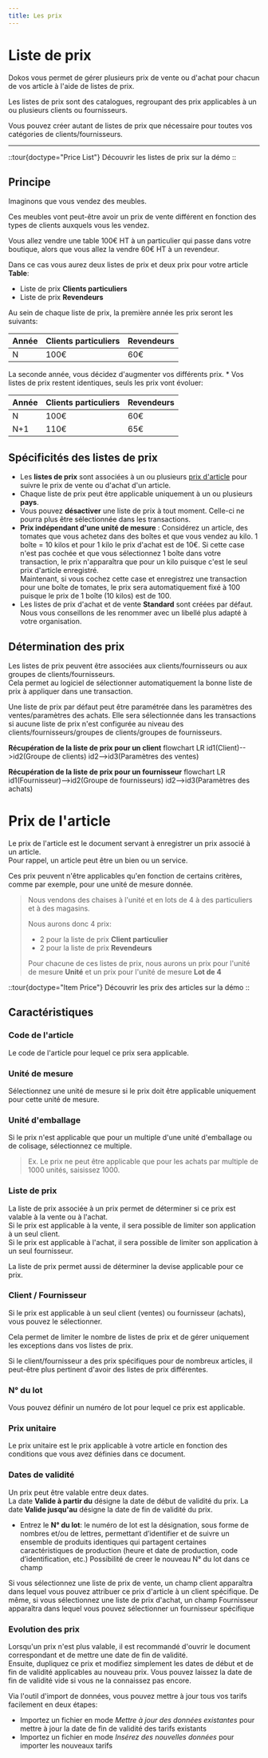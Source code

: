 ```yaml
---
title: Les prix
---
```


# Liste de prix

Dokos vous permet de gérer plusieurs prix de vente ou d'achat pour chacun de vos article à l'aide de listes de prix.

Les listes de prix sont des catalogues, regroupant des prix applicables à un ou plusieurs clients ou fournisseurs.

Vous pouvez créer autant de listes de prix que nécessaire pour toutes vos catégories de clients/fournisseurs.

---

::tour{doctype="Price List"}
Découvrir les listes de prix sur la démo
::



## Principe

Imaginons que vous vendez des meubles.  

Ces meubles vont peut-être avoir un prix de vente différent en fonction des types de clients auxquels vous les vendez.  

Vous allez vendre une table 100€ HT à un particulier qui passe dans votre boutique, alors que vous allez la vendre 60€ HT à un revendeur.  

Dans ce cas vous aurez deux listes de prix et deux prix pour votre article **Table**:

- Liste de prix **Clients particuliers**
- Liste de prix **Revendeurs**


Au sein de chaque liste de prix, la première année les prix seront les suivants:

Année|Clients particuliers|Revendeurs|
|-|-|-|
|N|100€|60€|


La seconde année, vous décidez d'augmenter vos différents prix.  *
Vos listes de prix restent identiques, seuls les prix vont évoluer:

Année|Clients particuliers|Revendeurs|
|-|-|-|
|N|100€|60€|
|N+1|110€|65€|


## Spécificités des listes de prix

- Les **listes de prix** sont associées à un ou plusieurs [prix d'article](#prix-de-larticle) pour suivre le prix de vente ou d'achat d'un article.
- Chaque liste de prix peut être applicable uniquement à un ou plusieurs **pays**.
- Vous pouvez **désactiver** une liste de prix à tout moment. Celle-ci ne pourra plus être sélectionnée dans les transactions.
- **Prix indépendant d'une unité de mesure** : Considérez un article, des tomates que vous achetez dans des boîtes et que vous vendez au kilo. 1 boîte = 10 kilos et pour 1 kilo le prix d'achat est de 10€. Si cette case n'est pas cochée et que vous sélectionnez 1 boîte dans votre transaction, le prix n'apparaîtra que pour un kilo puisque c'est le seul prix d'article enregistré.  
Maintenant, si vous cochez cette case et enregistrez une transaction pour une boîte de tomates, le prix sera automatiquement fixé à 100 puisque le prix de 1 boîte (10 kilos) est de 100.
- Les listes de prix d'achat et de vente **Standard** sont créées par défaut. Nous vous conseillons de les renommer avec un libellé plus adapté à votre organisation.


## Détermination des prix

Les listes de prix peuvent être associées aux clients/fournisseurs ou aux groupes de clients/fournisseurs.  
Cela permet au logiciel de sélectionner automatiquement la bonne liste de prix à appliquer dans une transaction.  

Une liste de prix par défaut peut être paramétrée dans les paramètres des ventes/paramètres des achats. Elle sera sélectionnée dans les transactions si aucune liste de prix n'est configurée au niveau des clients/fournisseurs/groupes de clients/groupes de fournisseurs.

**Récupération de la liste de prix pour un client**
<mermaid>
flowchart LR
  id1(Client)-->id2(Groupe de clients)
  id2-->id3(Paramètres des ventes)
</mermaid>

**Récupération de la liste de prix pour un fournisseur**
<mermaid>
flowchart LR
  id1(Fournisseur)-->id2(Groupe de fournisseurs)
  id2-->id3(Paramètres des achats)
</mermaid>


# Prix de l'article

Le prix de l'article est le document servant à enregistrer un prix associé à un article.  
Pour rappel, un article peut être un bien ou un service.  

Ces prix peuvent n'être applicables qu'en fonction de certains critères, comme par exemple, pour une unité de mesure donnée.  

> Nous vendons des chaises à l'unité et en lots de 4 à des particuliers et à des magasins.
>
> Nous aurons donc 4 prix:
>
> - 2 pour la liste de prix **Client particulier**  
> - 2 pour la liste de prix **Revendeurs**  
>
> Pour chacune de ces listes de prix, nous aurons un prix pour l'unité de mesure **Unité** et un prix pour l'unité de mesure **Lot de 4**

::tour{doctype="Item Price"}
Découvrir les prix des articles sur la démo
::


## Caractéristiques

### Code de l'article

Le code de l'article pour lequel ce prix sera applicable.

### Unité de mesure

Sélectionnez une unité de mesure si le prix doit être applicable uniquement pour cette unité de mesure.

### Unité d'emballage

Si le prix n'est applicable que pour un multiple d'une unité d'emballage ou de colisage, sélectionnez ce multiple.

> Ex. Le prix ne peut être applicable que pour les achats par multiple de 1000 unités, saisissez 1000.

### Liste de prix

La liste de prix associée à un prix permet de déterminer si ce prix est valable à la vente ou à l'achat.  
Si le prix est applicable à la vente, il sera possible de limiter son application à un seul client.  
Si le prix est applicable à l'achat, il sera possible de limiter son application à un seul fournisseur.  

La liste de prix permet aussi de déterminer la devise applicable pour ce prix.

### Client / Fournisseur

Si le prix est applicable à un seul client (ventes) ou fournisseur (achats), vous pouvez le sélectionner.  

Cela permet de limiter le nombre de listes de prix et de gérer uniquement les exceptions dans vos listes de prix.  

Si le client/fournisseur a des prix spécifiques pour de nombreux articles, il peut-être plus pertinent d'avoir des listes de prix différentes.

### N° du lot

Vous pouvez définir un numéro de lot pour lequel ce prix est applicable.

### Prix unitaire

Le prix unitaire est le prix applicable à votre article en fonction des conditions que vous avez définies dans ce document.

### Dates de validité

Un prix peut être valable entre deux dates.  
La date **Valide à partir du** désigne la date de début de validité du prix.
La date **Valide jusqu'au** désigne la date de fin de validité du prix.

- Entrez le **N° du lot**: le numéro de lot est la désignation, sous forme de nombres et/ou de lettres, permettant d’identifier et de suivre un ensemble de produits identiques qui partagent certaines caractéristiques de production (heure et date de production, code d’identification, etc.) Possibilité de creer le nouveau N° du lot dans ce champ

Si vous sélectionnez une liste de prix de vente, un champ client apparaîtra dans lequel vous pouvez attribuer ce prix d'article à un client spécifique. De même, si vous sélectionnez une liste de prix d'achat, un champ Fournisseur apparaîtra dans lequel vous pouvez sélectionner un fournisseur spécifique


### Evolution des prix

Lorsqu'un prix n'est plus valable, il est recommandé d'ouvrir le document correspondant et de mettre une date de fin de validité.  
Ensuite, dupliquez ce prix et modifiez simplement les dates de début et de fin de validité applicables au nouveau prix. 
Vous pouvez laissez la date de fin de validité vide si vous ne la connaissez pas encore.  

Via l'outil d'import de données, vous pouvez mettre à jour tous vos tarifs facilement en deux étapes:
- Importez un fichier en mode *Mettre à jour des données existantes* pour mettre à jour la date de fin de validité des tarifs existants
- Importez un fichier en mode *Insérez des nouvelles données* pour importer les nouveaux tarifs